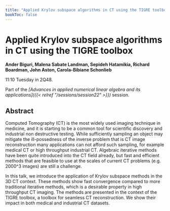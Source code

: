 ```yaml
---
title: "Applied Krylov subspace algorithms in CT using the TIGRE toolbox"
bookToc: false
---
```


# Applied Krylov subspace algorithms in CT using the TIGRE toolbox

**Ander Biguri, Malena Sabate Landman, Sepideh Hatamikia, Richard Boardman, John Aston, Carola-Bibiane Schonlieb**

11:10 Tuesday in 2Q48.

Part of the *[Advances in applied numerical linear algebra and its applications]({{< relref "/sessions/session22" >}})* session.

## Abstract

Computed Tomography (CT) is the most widely used imaging technique in medicine, and it is starting to be a common tool for scientific discovery and industrial non destructive testing. While sufficiently sampling  an object may mitigate the ill-possedness of the inverse problem that is CT image reconstruction many applications can not afford such sampling, for example medical CT or high throughput industrial CT. Algebraic iterative methods have been quite introduced into the CT field already, but fast and efficient methods that are feasible to use at the scales of current CT problems (e.g. 2000^3 images) are still a challenge. 

In this talk, we introduce the application of Krylov subspace methods in the 3D CT context. These methods show fast convergence compared to more traditional iterative methods, which is a desirable property in high throughput CT imaging. The methods are presented in the context of the TIGRE toolbox, a toolbox for seamless CT reconstruction. We show their impact in both medical and industrial CT datasets. 



